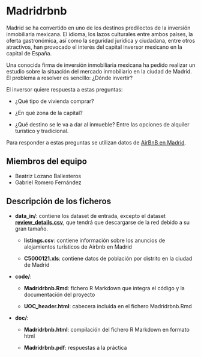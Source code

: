 # Madridrbnb

Madrid se ha convertido en uno de los destinos predilectos de la inversión inmobiliaria mexicana. El idioma, los lazos culturales entre ambos países, la oferta gastronómica, así como la seguridad jurídica y ciudadana, entre otros atractivos, han provocado el interés del capital inversor mexicano en la capital de España.

Una conocida firma de inversión inmobiliaria mexicana ha pedido realizar un estudio sobre la situación del mercado inmobiliario en la ciudad de Madrid. El problema a resolver es sencillo: ¿Dónde invertir? 

El inversor quiere respuesta a estas preguntas:

- ¿Qué tipo de vivienda comprar?

- ¿En qué zona de la capital?

- ¿Qué destino se le va a dar al inmueble? Entre las opciones de alquiler turístico y tradicional.

Para responder a estas preguntas se utilizan datos de [AirBnB en Madrid](https://www.kaggle.com/rusiano/madrid-airbnb-data).

## Miembros del equipo

- Beatriz Lozano Ballesteros
- Gabriel Romero Fernández

## Descripción de los ficheros

- **data_in/**: contiene los dataset de entrada, excepto el dataset [**review_details.csv**](https://www.kaggle.com/rusiano/madrid-airbnb-data?select=reviews_detailed.csv), que tendrá que descargarse de la red debido a su gran tamaño.

  - **listings.csv**: contiene información sobre los anuncios de alojamientos turísticos de Airbnb en Madrid
  
  - **C5000121.xls**: contiene datos de población por distrito en la ciudad de Madrid


- **code/**: 

  - **Madridrbnb.Rmd**: fichero R Markdown que integra el código y la documentación del proyecto
  
  - **UOC_header.html**: cabecera incluida en el fichero Madridrbnb.Rmd

- **doc/**: 

  - **Madridrbnb.html**: compilación del fichero R Markdown en formato html

  - **Madridrbnb.pdf**: respuestas a la práctica 
